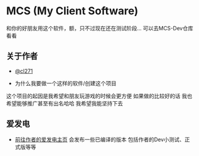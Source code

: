 
# MCS (My Client Software)

和你的好朋友用这个软件，额，只不过现在还在测试阶段… 可以去MCS-Dev仓库看看


## 关于作者

- [@cl271](https://github.com/cl271-0)

- 为什么我要做一个这样的软件/创建这个项目

这个项目的起因是我希望和朋友玩游戏的时候会更方便 如果做的比较好的话 我也希望能够推广甚至有出名哈哈 我希望我能坚持下去
## 爱发电

- [前往作者的爱发电主页](https://afdian.com/a/cl271)
会发布一些已编译的版本 包括作者的Dev小测试、正式版等等
